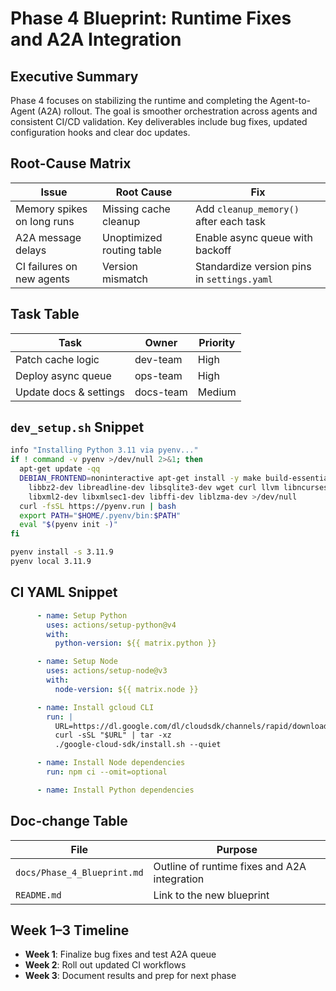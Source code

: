 # Phase 4 Blueprint: Runtime Fixes and A2A Integration

## Executive Summary
Phase 4 focuses on stabilizing the runtime and completing the Agent-to-Agent (A2A) rollout. The goal is smoother orchestration across agents and consistent CI/CD validation. Key deliverables include bug fixes, updated configuration hooks and clear doc updates.

## Root-Cause Matrix
| Issue | Root Cause | Fix |
|-------|------------|-----|
| Memory spikes on long runs | Missing cache cleanup | Add `cleanup_memory()` after each task |
| A2A message delays | Unoptimized routing table | Enable async queue with backoff |
| CI failures on new agents | Version mismatch | Standardize version pins in `settings.yaml` |

## Task Table
| Task | Owner | Priority |
|------|-------|---------|
| Patch cache logic | dev-team | High |
| Deploy async queue | ops-team | High |
| Update docs & settings | docs-team | Medium |

## `dev_setup.sh` Snippet

```bash
info "Installing Python 3.11 via pyenv..."
if ! command -v pyenv >/dev/null 2>&1; then
  apt-get update -qq
  DEBIAN_FRONTEND=noninteractive apt-get install -y make build-essential libssl-dev zlib1g-dev \
    libbz2-dev libreadline-dev libsqlite3-dev wget curl llvm libncursesw5-dev xz-utils tk-dev \
    libxml2-dev libxmlsec1-dev libffi-dev liblzma-dev >/dev/null
  curl -fsSL https://pyenv.run | bash
  export PATH="$HOME/.pyenv/bin:$PATH"
  eval "$(pyenv init -)"
fi

pyenv install -s 3.11.9
pyenv local 3.11.9
```

## CI YAML Snippet

```yaml
      - name: Setup Python
        uses: actions/setup-python@v4
        with:
          python-version: ${{ matrix.python }}

      - name: Setup Node
        uses: actions/setup-node@v3
        with:
          node-version: ${{ matrix.node }}

      - name: Install gcloud CLI
        run: |
          URL=https://dl.google.com/dl/cloudsdk/channels/rapid/downloads/google-cloud-cli-475.0.0-linux-x86_64.tar.gz
          curl -sSL "$URL" | tar -xz
          ./google-cloud-sdk/install.sh --quiet

      - name: Install Node dependencies
        run: npm ci --omit=optional

      - name: Install Python dependencies
```

## Doc-change Table
| File | Purpose |
|------|---------|
| `docs/Phase_4_Blueprint.md` | Outline of runtime fixes and A2A integration |
| `README.md` | Link to the new blueprint |

## Week 1–3 Timeline
- **Week 1**: Finalize bug fixes and test A2A queue
- **Week 2**: Roll out updated CI workflows
- **Week 3**: Document results and prep for next phase
